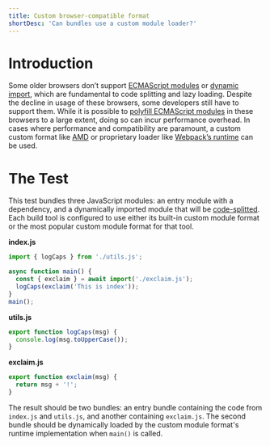 ```yaml
---
title: Custom browser-compatible format
shortDesc: 'Can bundles use a custom module loader?'
---
```


# Introduction

Some older browsers don’t support [ECMAScript modules] or [dynamic import], which are fundamental to code splitting and lazy loading. Despite the decline in usage of these browsers, some developers still have to support them. While it is possible to [polyfill ECMAScript modules] in these browsers to a large extent, doing so can incur performance overhead. In cases where performance and compatibility are paramount, a custom custom format like [AMD] or proprietary loader like [Webpack’s runtime](https://webpack.js.org/api/module-variables/) can be used.

# The Test

This test bundles three JavaScript modules: an entry module with a dependency, and a dynamically imported module that will be [code-splitted](/code-splitting/dynamic-import/). Each build tool is configured to use either its built-in custom module format or the most popular custom module format for that tool.

**index.js**

```js
import { logCaps } from './utils.js';

async function main() {
  const { exclaim } = await import('./exclaim.js');
  logCaps(exclaim('This is index'));
}
main();
```

**utils.js**

```js
export function logCaps(msg) {
  console.log(msg.toUpperCase());
}
```

**exclaim.js**

```js
export function exclaim(msg) {
  return msg + '!';
}
```

The result should be two bundles: an entry bundle containing the code from `index.js` and `utils.js`, and another containing `exclaim.js`. The second bundle should be dynamically loaded by the custom module format's runtime implementation when `main()` is called.

[ecmascript modules]: https://exploringjs.com/es6/ch_modules.html#sec_basics-of-es6-modules
[dynamic import]: https://github.com/tc39/proposal-dynamic-import
[polyfill ecmascript modules]: https://github.com/rich-harris/shimport
[amd]: https://github.com/amdjs/amdjs-api/blob/master/AMD.md
